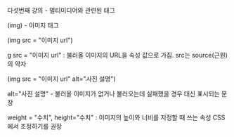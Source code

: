 다섯번째 강의 - 멀티미디어와 관련된 태그



(img) - 이미지 태그

(img src = "이미지 url")

g src = "이미지 url" : 불러올 이미지의 URL을 속성 값으로 가짐.  src는 source(근원)의 약자



(img src = "이미지 url" alt="사진 설명")

 alt="사진 설명" - 불러올 이미지가 없거나 불러오는데 실패했을 경우 대신 표시되는 문장



weight = "수치", height="수치" : 이미지의 높이와 너비를 지정할 때 쓰는 속성 CSS에서 조정하기를 권장




